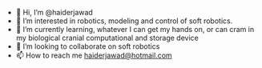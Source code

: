 - 👋 Hi, I’m @haiderjawad
- 👀 I’m interested in robotics, modeling and control of soft robotics.
- 🌱 I’m currently learning, whatever I can get my hands on, or can cram in my biological cranial computational and storage device
- 💞️ I’m looking to collaborate on soft robotics
- 📫 How to reach me haiderjawad@hotmail.com

<!---
haiderjawad/haiderjawad is a ✨ special ✨ repository because its `README.md` (this file) appears on your GitHub profile.
You can click the Preview link to take a look at your changes.
--->
